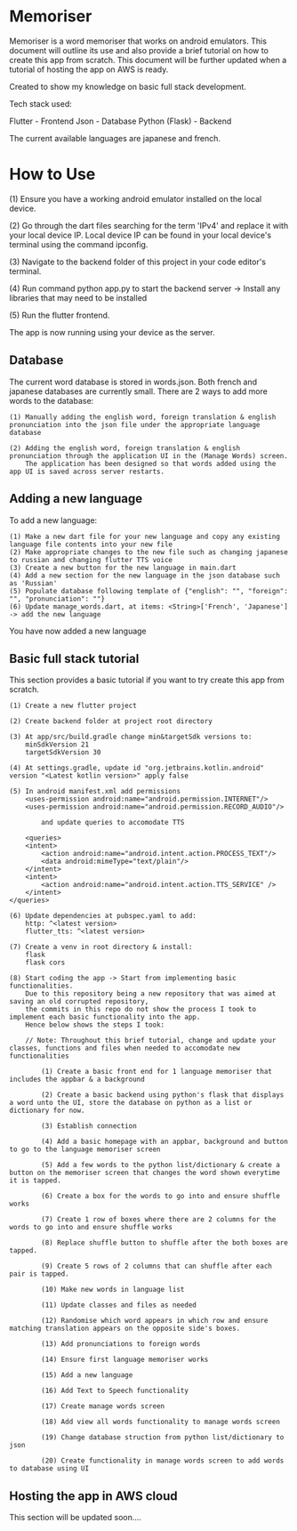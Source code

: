 # Memoriser

Memoriser is a word memoriser that works on android emulators. This document will outline its use and also provide a brief tutorial on
how to create this app from scratch. This document will be further updated when a tutorial of hosting the app on AWS is ready.

Created to show my knowledge on basic full stack development.

Tech stack used:

Flutter - Frontend
Json - Database
Python (Flask) - Backend

The current available languages are japanese and french.


# How to Use

(1) Ensure you have a working android emulator installed on the local device.

(2) Go through the dart files searching for the term 'IPv4' and replace it with your local device IP.
    Local device IP can be found in your local device's terminal using the command ipconfig.

(3) Navigate to the backend folder of this project in your code editor's terminal.

(4) Run command python app.py to start the backend server -> Install any libraries that may need to be installed

(5) Run the flutter frontend.

The app is now running using your device as the server.

## Database 

The current word database is stored in words.json. Both french and japanese databases are currently small.
There are 2 ways to add more words to the database:

    (1) Manually adding the english word, foreign translation & english pronunciation into the json file under the appropriate language database

    (2) Adding the english word, foreign translation & english pronunciation through the application UI in the (Manage Words) screen.
        The application has been designed so that words added using the app UI is saved across server restarts.



## Adding a new language

To add a new language:

    (1) Make a new dart file for your new language and copy any existing language file contents into your new file
    (2) Make appropriate changes to the new file such as changing japanese to russian and changing flutter TTS voice
    (3) Create a new button for the new language in main.dart
    (4) Add a new section for the new language in the json database such as 'Russian'
    (5) Populate database following template of {"english": "", "foreign": "", "pronunciation": ""}
    (6) Update manage_words.dart, at items: <String>['French', 'Japanese'] -> add the new language

You have now added a new language

## Basic full stack tutorial ##
This section provides a basic tutorial if you want to try create this app from scratch.

    (1) Create a new flutter project

    (2) Create backend folder at project root directory

    (3) At app/src/build.gradle change min&targetSdk versions to: 
        minSdkVersion 21
        targetSdkVersion 30

    (4) At settings.gradle, update id "org.jetbrains.kotlin.android" version "<Latest kotlin version>" apply false 

    (5) In android manifest.xml add permissions
        <uses-permission android:name="android.permission.INTERNET"/>
        <uses-permission android:name="android.permission.RECORD_AUDIO"/> 

            and update queries to accomodate TTS

        <queries>
        <intent>
            <action android:name="android.intent.action.PROCESS_TEXT"/>
            <data android:mimeType="text/plain"/>
        </intent>
        <intent>
            <action android:name="android.intent.action.TTS_SERVICE" />
        </intent>
    </queries> 

    (6) Update dependencies at pubspec.yaml to add:
        http: ^<latest version>
        flutter_tts: ^<latest version>

    (7) Create a venv in root directory & install:
        flask
        flask cors

    (8) Start coding the app -> Start from implementing basic functionalities.
        Due to this repository being a new repository that was aimed at saving an old corrupted repository,
        the commits in this repo do not show the process I took to implement each basic functionality into the app.
        Hence below shows the steps I took:

        // Note: Throughout this brief tutorial, change and update your classes, functions and files when needed to accomodate new functionalities

            (1) Create a basic front end for 1 language memoriser that includes the appbar & a background

            (2) Create a basic backend using python's flask that displays a word unto the UI, store the database on python as a list or dictionary for now.

            (3) Establish connection

            (4) Add a basic homepage with an appbar, background and button to go to the language memoriser screen

            (5) Add a few words to the python list/dictionary & create a button on the memoriser screen that changes the word shown everytime it is tapped.

            (6) Create a box for the words to go into and ensure shuffle works

            (7) Create 1 row of boxes where there are 2 columns for the words to go into and ensure shuffle works

            (8) Replace shuffle button to shuffle after the both boxes are tapped.

            (9) Create 5 rows of 2 columns that can shuffle after each pair is tapped.

            (10) Make new words in language list

            (11) Update classes and files as needed

            (12) Randomise which word appears in which row and ensure matching translation appears on the opposite side's boxes.

            (13) Add pronunciations to foreign words

            (14) Ensure first language memoriser works

            (15) Add a new language

            (16) Add Text to Speech functionality

            (17) Create manage words screen

            (18) Add view all words functionality to manage words screen

            (19) Change database struction from python list/dictionary to json

            (20) Create functionality in manage words screen to add words to database using UI

## Hosting the app in AWS cloud ##
This section will be updated soon....